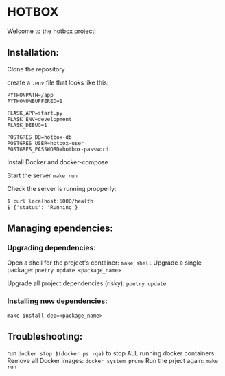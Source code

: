 # HOTBOX

Welcome to the hotbox project!

## Installation:

Clone the repository

create a `.env` file that looks like this:
```
PYTHONPATH=/app
PYTHONUNBUFFERED=1

FLASK_APP=start.py
FLASK_ENV=development
FLASK_DEBUG=1

POSTGRES_DB=hotbox-db
POSTGRES_USER=hotbox-user
POSTGRES_PASSWORD=hotbox-password
```

Install Docker and docker-compose

Start the server
`make run`

Check the server is running propperly:
```
$ curl localhost:5000/health
$ {'status': 'Running'}
```


##  Managing ependencies:

### Upgrading dependencies:
Open a shell for the project's container:
`make shell`
Upgrade a single package:
`poetry update <package_name>`

Upgrade all project dependencies (risky):
`poetry update`

### Installing new dependencies: 
`make install dep=<package_name>`

## Troubleshooting:

run `docker stop $(docker ps -qa)` to stop ALL running docker containers
Remove all Docker images:
`docker system prune`
Run the prject again:
`make run`
